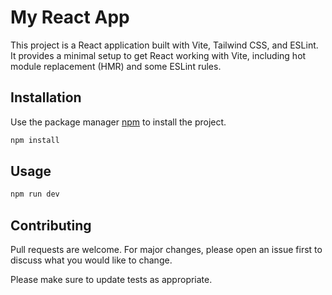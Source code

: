 # My React App

This project is a React application built with Vite, Tailwind CSS, and ESLint. It provides a minimal setup to get React working with Vite, including hot module replacement (HMR) and some ESLint rules.

## Installation

Use the package manager [npm](https://www.npmjs.com/) to install the project.

```bash
npm install
```

## Usage

```bash
npm run dev
```

## Contributing

Pull requests are welcome. For major changes, please open an issue first to discuss what you would like to change.

Please make sure to update tests as appropriate.